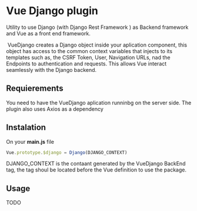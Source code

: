 # Vue Django plugin

Utility to use Django (with Django Rest Framework ) as Backend framework and Vue as a front end framework.

​	VueDjango creates a Django object inside your aplication component, this object has access to the common context variables that injects to its templates such as, the CSRF Token, User, Navigation URLs, nad the  Endpoints to authentication and requests. This  allows Vue interact seamlessly with the Django backend.

## Requierements

You need  to have the VueDjango aplication runninbg on the server side. The plugin also uses Axios as a dependency 

## Instalation

On your **main.js** file

```javascript
Vue.prototype.$django = Django(DJANGO_CONTEXT)
```

DJANGO_CONTEXT is the  contaant generated by the VueDjango BackEnd tag, the tag shoul be located before the  Vue definition to use the  package.

## Usage

TODO